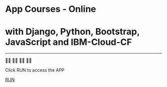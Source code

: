 # App Courses - Online

# with Django, Python, Bootstrap, JavaScript and IBM-Cloud-CF

------

👨‍🏫 👩‍🏫 👨‍💻 👩‍💻

Click RUN to access the APP

[RUN](https://fmfdjpy.us-south.cf.appdomain.cloud/onlinecourse/)



